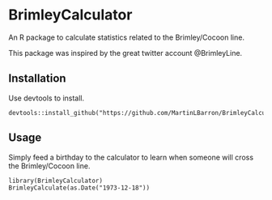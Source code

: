 # BrimleyCalculator
An R package to calculate statistics related to the Brimley/Cocoon line.

This package was inspired by the great twitter account @BrimleyLine.

## Installation

Use devtools to install.

```
devtools::install_github("https://github.com/MartinLBarron/BrimleyCalculator.git")
```

## Usage
Simply feed a birthday to the calculator to learn when someone will cross the 
Brimley/Cocoon line.

```
library(BrimleyCalculator)
BrimleyCalculate(as.Date("1973-12-18"))

